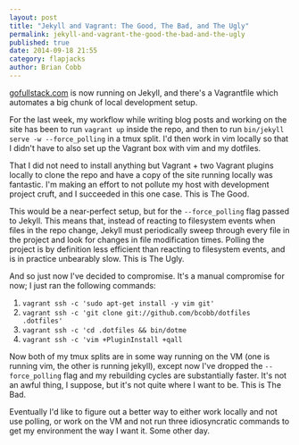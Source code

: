 ```yaml
---
layout: post
title: "Jekyll and Vagrant: The Good, The Bad, and The Ugly"
permalink: jekyll-and-vagrant-the-good-the-bad-and-the-ugly
published: true
date: 2014-09-18 21:55
category: flapjacks
author: Brian Cobb
---
```


[gofullstack.com](http://gofullstack.com) is now running on Jekyll, and there's a Vagrantfile which automates a big chunk of local development setup.

For the last week, my workflow while writing blog posts and working on the site has been to run `vagrant up` inside the repo, and then to run `bin/jekyll serve -w --force_polling` in a tmux split. I'd then work in vim locally so that I didn't have to also set up the Vagrant box with vim and my dotfiles.

That I did not need to install anything but Vagrant + two Vagrant plugins locally to clone the repo and have a copy of the site running locally was fantastic. I'm making an effort to not pollute my host with development project cruft, and I succeeded in this one case. This is The Good.

This would be a near-perfect setup, but for the `--force_polling` flag passed to Jekyll. This means that, instead of reacting to filesystem events when files in the repo change, Jekyll must periodically sweep through every file in the project and look for changes in file modification times. Polling the project is by definition less efficient than reacting to filesystem events, and is in practice unbearably slow. This is The Ugly.

And so just now I've decided to compromise. It's a manual compromise for now; I just ran the following commands:

1.  `vagrant ssh -c 'sudo apt-get install -y vim git'`
1.  `vagrant ssh -c 'git clone git://github.com/bcobb/dotfiles .dotfiles'`
1.  `vagrant ssh -c 'cd .dotfiles && bin/dotme`
1.  `vagrant ssh -c 'vim +PluginInstall +qall`

Now both of my tmux splits are in some way running on the VM (one is running vim, the other is running jekyll), except now I've dropped the `--force_polling` flag and my rebuilding cycles are substantially faster. It's not an awful thing, I suppose, but it's not quite where I want to be. This is The Bad.

Eventually I'd like to figure out a better way to either work locally and not use polling, or work on the VM and not run three idiosyncratic commands to get my environment the way I want it. Some other day.
